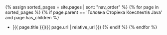 {% assign sorted_pages = site.pages | sort: "nav_order" %}
{% for page in sorted_pages %}
{% if page.parent == 'Головна Сторінка Конспектів Java' and page.has_children %}
- [{{ page.title }}]({{ page.url | relative_url }})
  {% endif %}
  {% endfor %}